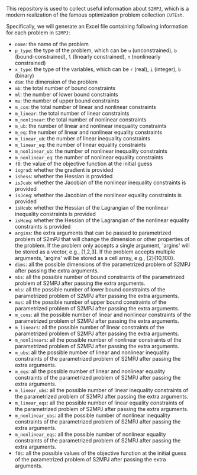 This repository is used to collect useful information about ``S2MPJ``, which is a modern realization of the famous optimization problem collection ``CUTEst``.

Specifically, we will generate an Excel file containing following information for each problem in ``S2MPJ``:
- ``name``: the name of the problem
- ``p_type``: the type of the problem, which can be ``u`` (unconstrained), ``b`` (bound-constrained), ``l`` (linearly constrained), ``n`` (nonlinearly constrained)
- ``x_type``: the type of the variables, which can be ``r`` (real), ``i`` (integer), ``b`` (binary)
- ``dim``: the dimension of the problem
- ``mb``: the total number of bound constraints
- ``ml``: the number of lower bound constraints
- ``mu``: the number of upper bound constraints
- ``m_con``: the total number of linear and nonlinear constraints
- ``m_linear``: the total number of linear constraints
- ``m_nonlinear``: the total number of nonlinear constraints
- ``m_ub``: the number of linear and nonlinear inequality constraints
- ``m_eq``: the number of linear and nonlinear equality constraints
- ``m_linear_ub``: the number of linear inequality constraints
- ``m_linear_eq``: the number of linear equality constraints
- ``m_nonlinear_ub``: the number of nonlinear inequality constraints
- ``m_nonlinear_eq``: the number of nonlinear equality constraints
- ``f0``: the value of the objective function at the initial guess
- ``isgrad``: whether the gradient is provided
- ``ishess``: whether the Hessian is provided
- ``isJcub``: whether the Jacobian of the nonlinear inequality constraints is provided
- ``isJceq``: whether the Jacobian of the nonlinear equality constraints is provided
- ``isHcub``: whether the Hessian of the Lagrangian of the nonlinear inequality constraints is provided
- ``isHceq``: whether the Hessian of the Lagrangian of the nonlinear equality constraints is provided
- ``argins``: the extra arguments that can be passed to parametrized problem of S2mPJ that will change the dimension or other properties of the problem. If the problem only accepts a single argument, 'argins' will be stored as a vector, e.g., [1,2,3]. If the problem accepts multiple arguments, 'argins' will be stored as a cell array, e.g., {2}{10,100}.
- ``dims``: all the possible dimensions of the parametrized problem of S2MPJ after passing the extra arguments.
- ``mbs``: all the possible number of bound constraints of the parametrized problem of S2MPJ after passing the extra arguments.
- ``mls``: all the possible number of lower bound constraints of the parametrized problem of S2MPJ after passing the extra arguments.
- ``mus``: all the possible number of upper bound constraints of the parametrized problem of S2MPJ after passing the extra arguments.
- ``m_cons``: all the possible number of linear and nonlinear constraints of the parametrized problem of S2MPJ after passing the extra arguments.
- ``m_linears``: all the possible number of linear constraints of the parametrized problem of S2MPJ after passing the extra arguments.
- ``m_nonlinears``: all the possible number of nonlinear constraints of the parametrized problem of S2MPJ after passing the extra arguments.
- ``m_ubs``: all the possible number of linear and nonlinear inequality constraints of the parametrized problem of S2MPJ after passing the extra arguments.
- ``m_eqs``: all the possible number of linear and nonlinear equality constraints of the parametrized problem of S2MPJ after passing the extra arguments.
- ``m_linear_ubs``: all the possible number of linear inequality constraints of the parametrized problem of S2MPJ after passing the extra arguments.
- ``m_linear_eqs``: all the possible number of linear equality constraints of the parametrized problem of S2MPJ after passing the extra arguments.
- ``m_nonlinear_ubs``: all the possible number of nonlinear inequality constraints of the parametrized problem of S2MPJ after passing the extra arguments.
- ``m_nonlinear_eqs``: all the possible number of nonlinear equality constraints of the parametrized problem of S2MPJ after passing the extra arguments.
- ``f0s``: all the possible values of the objective function at the initial guess of the parametrized problem of S2MPJ after passing the extra arguments.
